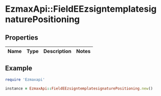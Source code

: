 # EzmaxApi::FieldEEzsigntemplatesignaturePositioning

## Properties

| Name | Type | Description | Notes |
| ---- | ---- | ----------- | ----- |

## Example

```ruby
require 'Ezmaxapi'

instance = EzmaxApi::FieldEEzsigntemplatesignaturePositioning.new()
```

